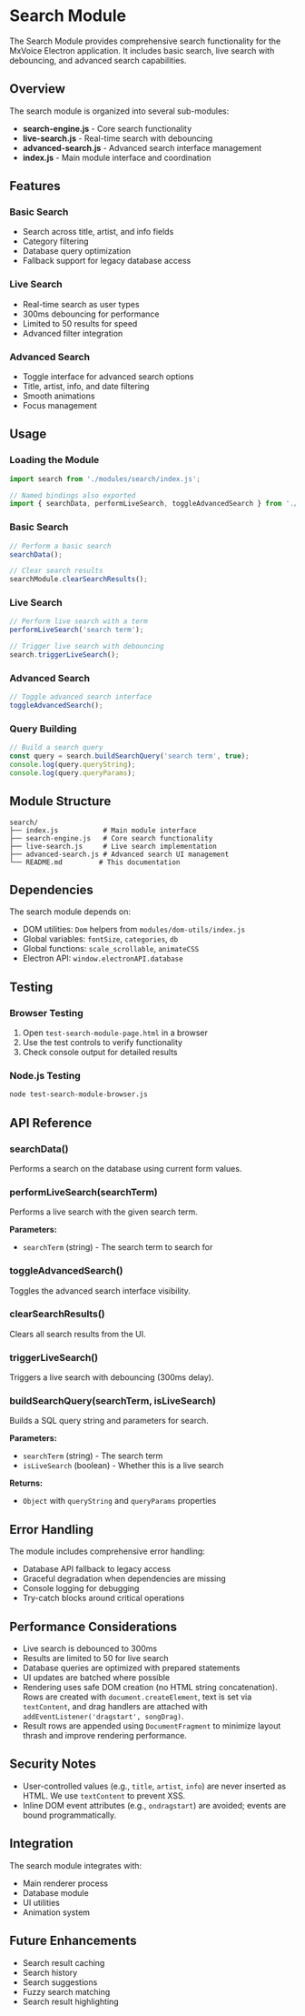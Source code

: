 # Search Module

The Search Module provides comprehensive search functionality for the MxVoice Electron application. It includes basic search, live search with debouncing, and advanced search capabilities.

## Overview

The search module is organized into several sub-modules:

- **search-engine.js** - Core search functionality
- **live-search.js** - Real-time search with debouncing
- **advanced-search.js** - Advanced search interface management
- **index.js** - Main module interface and coordination

## Features

### Basic Search
- Search across title, artist, and info fields
- Category filtering
- Database query optimization
- Fallback support for legacy database access

### Live Search
- Real-time search as user types
- 300ms debouncing for performance
- Limited to 50 results for speed
- Advanced filter integration

### Advanced Search
- Toggle interface for advanced search options
- Title, artist, info, and date filtering
- Smooth animations
- Focus management

## Usage

### Loading the Module

```javascript
import search from './modules/search/index.js';

// Named bindings also exported
import { searchData, performLiveSearch, toggleAdvancedSearch } from './modules/search/index.js';
```

### Basic Search

```javascript
// Perform a basic search
searchData();

// Clear search results
searchModule.clearSearchResults();
```

### Live Search

```javascript
// Perform live search with a term
performLiveSearch('search term');

// Trigger live search with debouncing
search.triggerLiveSearch();
```

### Advanced Search

```javascript
// Toggle advanced search interface
toggleAdvancedSearch();
```

### Query Building

```javascript
// Build a search query
const query = search.buildSearchQuery('search term', true);
console.log(query.queryString);
console.log(query.queryParams);
```

## Module Structure

```
search/
├── index.js           # Main module interface
├── search-engine.js   # Core search functionality
├── live-search.js     # Live search implementation
├── advanced-search.js # Advanced search UI management
└── README.md         # This documentation
```

## Dependencies

The search module depends on:

- DOM utilities: `Dom` helpers from `modules/dom-utils/index.js`
- Global variables: `fontSize`, `categories`, `db`
- Global functions: `scale_scrollable`, `animateCSS`
- Electron API: `window.electronAPI.database`

## Testing

### Browser Testing

1. Open `test-search-module-page.html` in a browser
2. Use the test controls to verify functionality
3. Check console output for detailed results

### Node.js Testing

```bash
node test-search-module-browser.js
```

## API Reference

### searchData()
Performs a search on the database using current form values.

### performLiveSearch(searchTerm)
Performs a live search with the given search term.

**Parameters:**
- `searchTerm` (string) - The search term to search for

### toggleAdvancedSearch()
Toggles the advanced search interface visibility.

### clearSearchResults()
Clears all search results from the UI.

### triggerLiveSearch()
Triggers a live search with debouncing (300ms delay).

### buildSearchQuery(searchTerm, isLiveSearch)
Builds a SQL query string and parameters for search.

**Parameters:**
- `searchTerm` (string) - The search term
- `isLiveSearch` (boolean) - Whether this is a live search

**Returns:**
- `Object` with `queryString` and `queryParams` properties

## Error Handling

The module includes comprehensive error handling:

- Database API fallback to legacy access
- Graceful degradation when dependencies are missing
- Console logging for debugging
- Try-catch blocks around critical operations

## Performance Considerations

- Live search is debounced to 300ms
- Results are limited to 50 for live search
- Database queries are optimized with prepared statements
- UI updates are batched where possible
- Rendering uses safe DOM creation (no HTML string concatenation). Rows are created with `document.createElement`, text is set via `textContent`, and drag handlers are attached with `addEventListener('dragstart', songDrag)`.
- Result rows are appended using `DocumentFragment` to minimize layout thrash and improve rendering performance.

## Security Notes

- User-controlled values (e.g., `title`, `artist`, `info`) are never inserted as HTML. We use `textContent` to prevent XSS.
- Inline DOM event attributes (e.g., `ondragstart`) are avoided; events are bound programmatically.

## Integration

The search module integrates with:

- Main renderer process
- Database module
- UI utilities
- Animation system

## Future Enhancements

- Search result caching
- Search history
- Search suggestions
- Fuzzy search matching
- Search result highlighting 